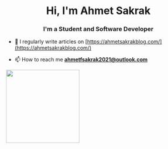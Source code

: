 <h1 align="center">Hi, I'm Ahmet Sakrak</h1>
<h3 align="center">I'm a Student and Software Developer</h3>

- 📝 I regularly write articles on [https://ahmetsakrakblog.com/](https://ahmetsakrakblog.com/)

- 📫 How to reach me **ahmetfsakrak2021@outlook.com**

<img src="https://user-images.githubusercontent.com/66999194/133887953-18349675-2125-45e3-a983-206441369fa6.png" width="200" height="200" align="center"/>

